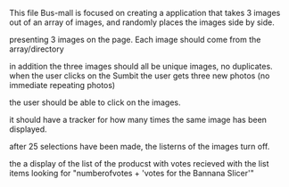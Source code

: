 This file Bus-mall 
is focused on creating a application
that takes 3 images out of an array of images, and randomly places the images side by side. 

presenting 3 images on the page. 
Each image should come from the array/directory

in addition the three images should all be unique images, no duplicates. when the user clicks on the Sumbit the user gets three new photos (no immediate repeating photos)

the user should be able to click on the images.

it should have a tracker for how many times the same image has been displayed. 



after 25 selections have been made, the listerns of the images turn off. 

the a display of the list of the producst with votes recieved with the list items looking for "numberofvotes + 'votes for the Bannana Slicer'"